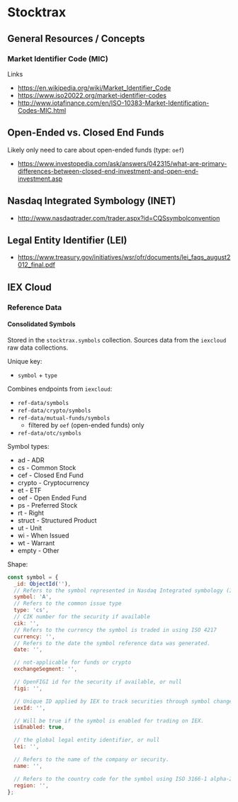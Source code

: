 # Stocktrax

## General Resources / Concepts

### Market Identifier Code (MIC)
Links
- https://en.wikipedia.org/wiki/Market_Identifier_Code
- https://www.iso20022.org/market-identifier-codes
- http://www.iotafinance.com/en/ISO-10383-Market-Identification-Codes-MIC.html

## Open-Ended vs. Closed End Funds
Likely only need to care about open-ended funds (type: `oef`)

- https://www.investopedia.com/ask/answers/042315/what-are-primary-differences-between-closed-end-investment-and-open-end-investment.asp

## Nasdaq Integrated Symbology (INET)
- http://www.nasdaqtrader.com/trader.aspx?id=CQSsymbolconvention

## Legal Entity Identifier (LEI)
- https://www.treasury.gov/initiatives/wsr/ofr/documents/lei_faqs_august2012_final.pdf

## IEX Cloud
### Reference Data

#### Consolidated Symbols
Stored in the `stocktrax.symbols` collection. Sources data from the `iexcloud` raw data collections.

Unique key:
- `symbol` + `type`

Combines endpoints from `iexcloud`:
- `ref-data/symbols`
- `ref-data/crypto/symbols`
- `ref-data/mutual-funds/symbols`
  - filtered by `oef` (open-ended funds) only
- `ref-data/otc/symbols`

Symbol types:
- ad - ADR
- cs - Common Stock
- cef - Closed End Fund
- crypto - Cryptocurrency
- et - ETF
- oef - Open Ended Fund
- ps - Preferred Stock
- rt - Right
- struct - Structured Product
- ut - Unit
- wi - When Issued
- wt - Warrant
- empty - Other

Shape:
```js
const symbol = {
  _id: ObjectId(''),
  // Refers to the symbol represented in Nasdaq Integrated symbology (INET).
  symbol: 'A',
  // Refers to the common issue type
  type: 'cs',
  // CIK number for the security if available
  cik: '',
  // Refers to the currency the symbol is traded in using ISO 4217
  currency: '',
  // Refers to the date the symbol reference data was generated.
  date: '',

  // not-applicable for funds or crypto
  exchangeSegment: '',

  // OpenFIGI id for the security if available, or null
  figi: '',

  // Unique ID applied by IEX to track securities through symbol changes, or null
  iexId: '',

  // Will be true if the symbol is enabled for trading on IEX.
  isEnabled: true,

  // the global legal entity identifier, or null
  lei: '',

  // Refers to the name of the company or security.
  name: '',

  // Refers to the country code for the symbol using ISO 3166-1 alpha-2
  region: '',
};
```
